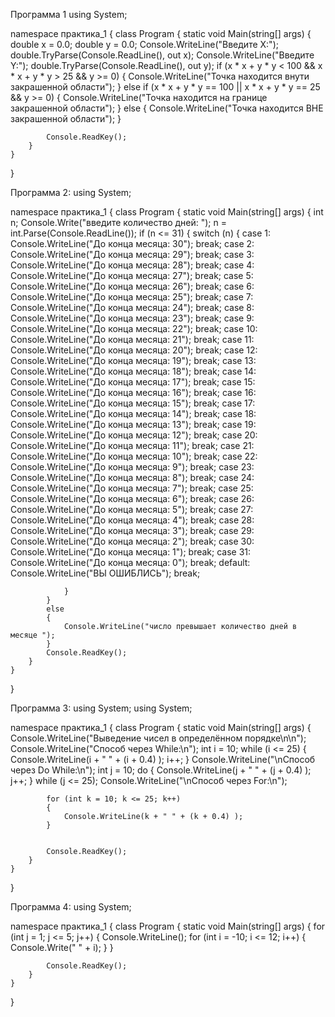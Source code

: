 Программа 1 
using System;

namespace практика_1
{
    class Program
    {
        static void Main(string[] args)
        {
            double x = 0.0;
            double y = 0.0;
            Console.WriteLine("Введите Х:");
            double.TryParse(Console.ReadLine(), out x);
            Console.WriteLine("Введите Y:");
            double.TryParse(Console.ReadLine(), out y);
            if (x * x + y * y < 100 && x * x + y * y > 25 && y >= 0)
            {
                Console.WriteLine("Точка находится внути закрашенной области");
            }
            else if (x * x + y * y == 100 || x * x + y * y == 25 && y >= 0)
            {
                Console.WriteLine("Точка находится на границе закрашенной области");
            }
            else
            {
                Console.WriteLine("Точка находится ВНЕ закрашенной области");
            }


            Console.ReadKey();
        }
    }
}
 
Программа 2: 
using System;

namespace практика_1
{
class Program
    {
        static void Main(string[] args)
        {
            int n;
            Console.Write("введите количество дней: ");
            n = int.Parse(Console.ReadLine());
            if (n <= 31)
            {
                switch (n)
                {
                    case 1: Console.WriteLine("До конца месяца: 30"); break;
                    case 2: Console.WriteLine("До конца месяца: 29"); break;
                    case 3: Console.WriteLine("До конца месяца: 28"); break;
                    case 4: Console.WriteLine("До конца месяца: 27"); break;
                    case 5: Console.WriteLine("До конца месяца: 26"); break;
                    case 6: Console.WriteLine("До конца месяца: 25"); break;
                    case 7: Console.WriteLine("До конца месяца: 24"); break;
                    case 8: Console.WriteLine("До конца месяца: 23"); break;
                    case 9: Console.WriteLine("До конца месяца: 22"); break;
                    case 10: Console.WriteLine("До конца месяца: 21"); break;
                    case 11: Console.WriteLine("До конца месяца: 20"); break;
                    case 12: Console.WriteLine("До конца месяца: 19"); break;
                    case 13: Console.WriteLine("До конца месяца: 18"); break;
                    case 14: Console.WriteLine("До конца месяца: 17"); break;
                    case 15: Console.WriteLine("До конца месяца: 16"); break;
                    case 16: Console.WriteLine("До конца месяца: 15"); break;
                    case 17: Console.WriteLine("До конца месяца: 14"); break;
                    case 18: Console.WriteLine("До конца месяца: 13"); break;
                    case 19: Console.WriteLine("До конца месяца: 12"); break;
                    case 20: Console.WriteLine("До конца месяца: 11"); break;
                    case 21: Console.WriteLine("До конца месяца: 10"); break;
                    case 22: Console.WriteLine("До конца месяца: 9"); break;
                    case 23: Console.WriteLine("До конца месяца: 8"); break;
                    case 24: Console.WriteLine("До конца месяца: 7"); break;
                    case 25: Console.WriteLine("До конца месяца: 6"); break;
                    case 26: Console.WriteLine("До конца месяца: 5"); break;
                    case 27: Console.WriteLine("До конца месяца: 4"); break;
                    case 28: Console.WriteLine("До конца месяца: 3"); break;
                    case 29: Console.WriteLine("До конца месяца: 2"); break;
                    case 30: Console.WriteLine("До конца месяца: 1"); break;
                    case 31: Console.WriteLine("До конца месяца: 0"); break;
                    default:
                        Console.WriteLine("ВЫ ОШИБЛИСЬ"); break;
                        
                }
            }
            else
            {
                Console.WriteLine("число превышает количество дней в месяце ");
            }
            Console.ReadKey();
        }
    }
}


Программа 3: 
using System; 
using System;

namespace практика_1
{
    class Program
    {
        static void Main(string[] args)
        {
            Console.WriteLine("Выведение чисел в определённом порядке\n\n");
            Console.WriteLine("Способ через While:\n");
            int i = 10;
            while (i <= 25)
            {
                Console.WriteLine(i + " " + (i + 0.4) );
                i++;
            }
            Console.WriteLine("\nСпособ через Do While:\n");
            int j = 10;
            do
            {
                Console.WriteLine(j + " " + (j + 0.4) );
                j++;
            } while (j <= 25);
            Console.WriteLine("\nСпособ через For:\n");
     
            for (int k = 10; k <= 25; k++)
            {
                Console.WriteLine(k + " " + (k + 0.4) );
            }


            Console.ReadKey();
        }
    }
}
 
Программа 4: 
using System;

namespace практика_1
{
    class Program
    {
        static void Main(string[] args)
        {
            for (int j = 1; j <= 5; j++)
            {
                Console.WriteLine();
                for (int i = -10; i <= 12; i++)
                    {
                    Console.Write(" " + i);
                    }
            }
           
            Console.ReadKey();
        }
    }
}

